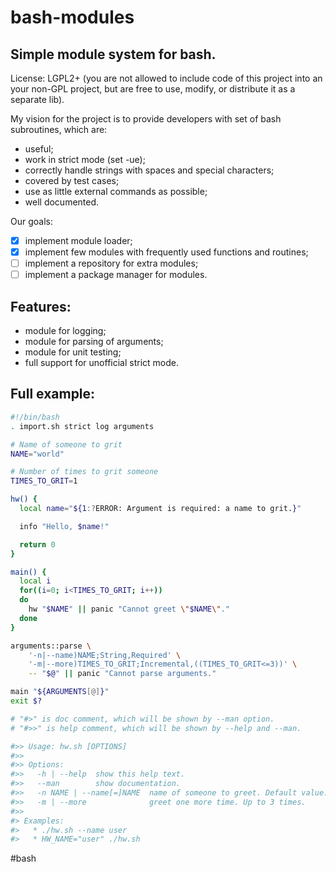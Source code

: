 bash-modules
============

## Simple module system for bash.

License: LGPL2+ (you are not allowed to include code of this project into an your non-GPL project, but are free to use, modify, or distribute it as a separate lib).

My vision for the project is to provide developers with set of bash subroutines, which are:

  * useful;
  * work in strict mode (set -ue);
  * correctly handle strings with spaces and special characters;
  * covered by test cases;
  * use as little external commands as possible;
  * well documented.


Our goals:

* [x] implement module loader;
* [x] implement few modules with frequently used functions and routines;
* [ ] implement a repository for extra modules;
* [ ] implement a package manager for modules.

## Features:

* module for logging;
* module for parsing of arguments;
* module for unit testing;
* full support for unofficial strict mode.

## Full example:

```bash
#!/bin/bash
. import.sh strict log arguments

# Name of someone to grit
NAME="world"

# Number of times to grit someone
TIMES_TO_GRIT=1

hw() {
  local name="${1:?ERROR: Argument is required: a name to grit.}"

  info "Hello, $name!"

  return 0
}

main() {
  local i
  for((i=0; i<TIMES_TO_GRIT; i++))
  do
    hw "$NAME" || panic "Cannot greet \"$NAME\"."
  done
}

arguments::parse \
    '-n|--name)NAME;String,Required' \
    '-m|--more)TIMES_TO_GRIT;Incremental,((TIMES_TO_GRIT<=3))' \
    -- "$@" || panic "Cannot parse arguments."

main "${ARGUMENTS[@]}"
exit $?

# "#>" is doc comment, which will be shown by --man option.
# "#>>" is help comment, which will be shown by --help and --man.

#>> Usage: hw.sh [OPTIONS]
#>>
#>> Options:
#>>   -h | --help  show this help text.
#>>   --man        show documentation.
#>>   -n NAME | --name[=]NAME  name of someone to greet. Default value: "world".
#>>   -m | --more              greet one more time. Up to 3 times.
#>>
#> Examples:
#>   * ./hw.sh --name user
#>   * HW_NAME="user" ./hw.sh
```

#bash
